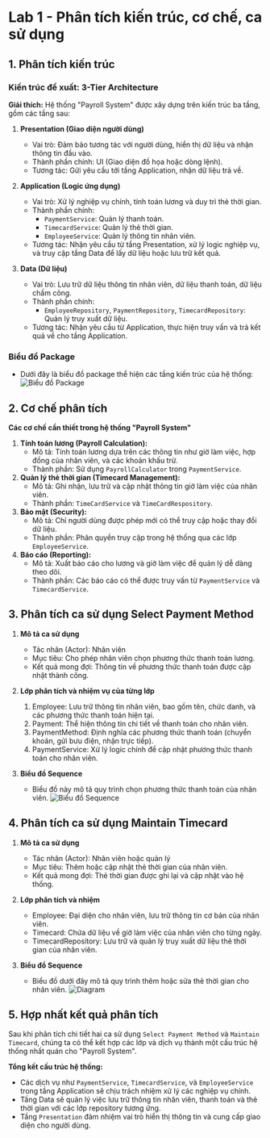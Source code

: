 # Lab 1 - Phân tích kiến trúc, cơ chế, ca sử dụng

## 1. Phân tích kiến trúc

### Kiến trúc đề xuất: 3-Tier Architecture
**Giải thích:** Hệ thống "Payroll System" được xây dựng trên kiến trúc ba tầng, gồm các tầng sau:

1. **Presentation (Giao diện người dùng)**
   - Vai trò: Đảm bảo tương tác với người dùng, hiển thị dữ liệu và nhận thông tin đầu vào.
   - Thành phần chính: UI (Giao diện đồ họa hoặc dòng lệnh).
   - Tương tác: Gửi yêu cầu tới tầng Application, nhận dữ liệu trả về.

2. **Application (Logic ứng dụng)**
   - Vai trò: Xử lý nghiệp vụ chính, tính toán lương và duy trì thẻ thời gian.
   - Thành phần chính:
     - `PaymentService`: Quản lý thanh toán.
     - `TimecardService`: Quản lý thẻ thời gian.
     - `EmployeeService`: Quản lý thông tin nhân viên.
   - Tương tác: Nhận yêu cầu từ tầng Presentation, xử lý logic nghiệp vụ, và truy cập tầng Data để lấy dữ liệu hoặc lưu trữ kết quả.

3. **Data (Dữ liệu)**
   - Vai trò: Lưu trữ dữ liệu thông tin nhân viên, dữ liệu thanh toán, dữ liệu chấm công.
   - Thành phần chính:
     - `EmployeeRepository`, `PaymentRepository`, `TimecardRepository`: Quản lý truy xuất dữ liệu.
   - Tương tác: Nhận yêu cầu từ Application, thực hiện truy vấn và trả kết quả về cho tầng Application.

### Biểu đồ Package
- Dưới đây là biểu đồ package thể hiện các tầng kiến trúc của hệ thống:
![Biểu đồ Package](https://www.planttext.com/api/plantuml/png/R91D2i8m44RtEKNelbUG2hhehgWzm90E4imVoIW4yMGkF99Ni1QYCMQPRzxapSpp_kW2WQUpLio1EC4HUJDu36W8I5hJy2lZN2W8WOyzkx4ljdPEIV573H3rtBr7Vv42F_51QXJWfpBVQgTiH4nvRjW0GVvrOdVeR91aVIojbKeIPwNPCVQyRLVbiB_FXQWuYrKMh68fDijz6TMXcTxNVm400F__0m00)

## 2. Cơ chế phân tích

**Các cơ chế cần thiết trong hệ thống "Payroll System"**

1. **Tính toán lương (Payroll Calculation):**
   - Mô tả: Tính toán lương dựa trên các thông tin như giờ làm việc, hợp đồng của nhân viên, và các khoản khấu trừ.
   - Thành phần: Sử dụng `PayrollCalculator` trong `PaymentService`.
2. **Quản lý thẻ thời gian (Timecard Management):**
   - Mô tả: Ghi nhận, lưu trữ và cập nhật thông tin giờ làm việc của nhân viên.
   - Thành phần: `TimeCardService` và `TimeCardRespository`.
3. **Bảo mật (Security):**
   - Mô tả: Chỉ người dùng được phép mới có thể truy cập hoặc thay đổi dữ liệu.
   - Thành phần: Phân quyền truy cập trong hệ thống qua các lớp `EmployeeService`.
4. **Báo cáo (Reporting):**
   - Mô tả: Xuất báo cáo cho lương và giờ làm việc để quản lý dễ dàng theo dõi.
   - Thành phần: Các báo cáo có thể được truy vấn từ `PaymentService` và `TimecardService`.
     
## 3. Phân tích ca sử dụng Select Payment Method

1. **Mô tả ca sử dụng**
   - Tác nhân (Actor): Nhân viên
   - Mục tiêu: Cho phép nhân viên chọn phương thức thanh toán lương.
   - Kết quả mong đợi: Thông tin về phương thức thanh toán được cập nhật thành công.
     
2. **Lớp phân tích và nhiệm vụ của từng lớp**
   1. Employee: Lưu trữ thông tin nhân viên, bao gồm tên, chức danh, và các phương thức thanh toán hiện tại.
   2. Payment: Thể hiện thông tin chi tiết về thanh toán cho nhân viên.
   3. PaymentMethod: Định nghĩa các phương thức thanh toán (chuyển khoản, gửi bưu điện, nhận trực tiếp).
   4. PaymentService: Xử lý logic chính để cập nhật phương thức thanh toán cho nhân viên.

3. **Biểu đồ Sequence**
   - Biểu đồ này mô tả quy trình chọn phương thức thanh toán của nhân viên.
![Biểu đồ Sequence](https://www.planttext.com/api/plantuml/png/R9A_QW8n7CVtF4LmKj0Nw514ALr4IZtSunakeNU_7BaelT6fSn-Wu5LAGH0wTBeREWHyZpn1Nw6_M0_FrY4G-7w-VmZvhhxwcM7QB9AOiD0eJM-ID5OvvvHb59OaHL66CcLWQEkEvGa7C-5wAKFUyaYQdIE1J7Z8zBp9c3_CWC53Kvzb_sgqYkDxdYfzNgOpGc19UzVOIwzeRhUBeIlV5u5W809b2sXt24e860_4hdpB9wvwlfMkUXdPTJB5orFOJkncBEmhJANTGeSWtAj3ZNRbPkggrGNVCVkNixjZPwCzGq-0w0gwDAgzzQIPjqMksic6usn9bvu2EcJMMFLeYt0iNBbhjDLhz66EAmiri8KQuXdjF_O5H3xyX3V3knGYkyvncRvOKWSTAb36HySAOJyXyj8fD11s3MBe1NpwFeUv_qe_0000__y30000)

## 4. Phân tích ca sử dụng Maintain Timecard

1. **Mô tả ca sử dụng**
   - Tác nhân (Actor): Nhân viên hoặc quản lý
   - Mục tiêu: Thêm hoặc cập nhật thẻ thời gian của nhân viên.
   - Kết quả mong đợi: Thẻ thời gian được ghi lại và cập nhật vào hệ thống.
     
2. **Lớp phân tích và nhiệm**
   - Employee: Đại diện cho nhân viên, lưu trữ thông tin cơ bản của nhân viên.
   - Timecard: Chứa dữ liệu về giờ làm việc của nhân viên cho từng ngày.
   - TimecardRepository: Lưu trữ và quản lý truy xuất dữ liệu thẻ thời gian của nhân viên.

3. **Biểu đồ Sequence** 
   
   - Biểu đồ dưới đây mô tả quy trình thêm hoặc sửa thẻ thời gian cho nhân viên.
![Diagram](https://www.planttext.com/api/plantuml/png/UhzxlqDnIM9HIMbk3bTYSab-aO9hRa5EVcLgga9YiK9gRW4N42lesYc4PEQc9YSMfGId5fLb9gSgM2c4P1nUbQiV_73tsaI5aeo7ktQ3oDrpCnNICnFpkD3L0us0cHoKMf1Vd0cqgn9eYdVcmztDkGebHI133c_9IrSeoSnJoCiul2XFeIppyAeyBYpQT74v29j-B2w12Q6unEVOXb9aDs3woI4rBmKKK000003__mC0)     

## 5. Hợp nhất kết quả phân tích
Sau khi phân tích chi tiết hai ca sử dụng `Select Payment Method` và `Maintain Timecard`, chúng ta có thể kết hợp các lớp và dịch vụ thành một cấu trúc hệ thống nhất quán cho "Payroll System".

**Tổng kết cấu trúc hệ thống:**

   - Các dịch vụ như `PaymentService`, `TimecardService`, và `EmployeeService` trong tầng Application sẽ chịu trách nhiệm xử lý các nghiệp vụ chính.
   - Tầng Data sẽ quản lý việc lưu trữ thông tin nhân viên, thanh toán và thẻ thời gian với các lớp repository tương ứng.
   - Tầng `Presentation` đảm nhiệm vai trò hiển thị thông tin và cung cấp giao diện cho người dùng.





















